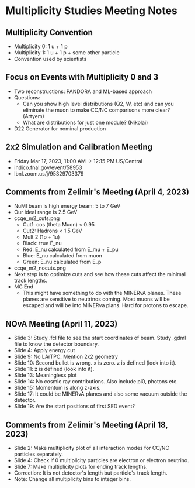 # Multiplicity Studies Meeting Notes

## Multiplicity Convention
- Multiplicity 0: 1 u + 1 p
- Multiplicity 1: 1 u + 1 p + some other particle
- Convention used by scientists

## Focus on Events with Multiplicity 0 and 3
- Two reconstructions: PANDORA and ML-based approach
- Questions:
  - Can you show high level distributions (Q2, W, etc) and can you eliminate the muon to make CC/NC comparisons more clear? (Artyem)
  - What are distributions for just one module? (Nikolai)
- D22 Generator for nominal production

## 2x2 Simulation and Calibration Meeting
- Friday Mar 17, 2023, 11:00 AM → 12:15 PM US/Central
- indico.fnal.gov/event/58953
- lbnl.zoom.us/j/95329703379

## Comments from Zelimir's Meeting (April 4, 2023)
- NuMI beam is high energy beam: 5 to 7 GeV
- Our ideal range is 2.5 GeV
- ccqe_m2_cuts.png
  - Cut1: cos (theta Muon) < 0.95
  - Cut2: Hadrons < 1.5 GeV
  - Mult 2 (1p + 1u)
  - Black: true E_nu
  - Red: E_nu calculated from E_mu + E_pu
  - Blue: E_nu calculated from muon
  - Green: E_nu calculated from E_p
- ccqe_m2_nocuts.png
- Next step is to optimize cuts and see how these cuts affect the minimal track lengths.
- MC End
  - This might have something to do with the MINERvA planes. These planes are sensitive to neutrinos coming. Most muons will be escaped and will be into MINERva plans. Hard for protons to escape.

## NOvA Meeting (April 11, 2023)
- Slide 3: Study .fcl file to see the start coordinates of beam. Study .gdml file to know the detector boundary.
- Slide 4: Apply energy cut
- Slide 9: No LArTPC. Mention 2x2 geometry
- Slide 10: Second bullet is wrong. x is zero. z is defined (look into it).
- Slide 11: z is defined (look into it).
- Slide 13: Meaningless plot
- Slide 14: No cosmic ray contributions. Also include pi0, photons etc.
- Slide 15: Momentum is along z-axis.
- Slide 17: It could be MINERvA planes and also some vacuum outside the detector.
- Slide 19: Are the start positions of first SED event?

## Comments from Zelimir's Meeting (April 18, 2023)
- Slide 2: Make multiplicity plot of all interaction modes for CC/NC particles separately.
- Slide 4: Check if 0 multiplicity particles are electron or electron neutrino.
- Slide 7: Make multiplicity plots for ending track lengths.
- Correction: It is not detector's length but particle's track length.
- Note: Change all multiplicity bins to integer bins.
